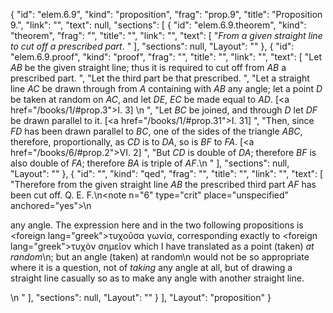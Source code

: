 {
  "id": "elem.6.9",
  "kind": "proposition",
  "frag": "prop.9",
  "title": "Proposition 9.",
  "link": "",
  "text": null,
  "sections": [
    {
      "id": "elem.6.9.theorem",
      "kind": "theorem",
      "frag": "",
      "title": "",
      "link": "",
      "text": [
        "<var>From a given straight line to cut off a prescribed part</var>. "
      ],
      "sections": null,
      "Layout": ""
    },
    {
      "id": "elem.6.9.proof",
      "kind": "proof",
      "frag": "",
      "title": "",
      "link": "",
      "text": [
        "Let <var>AB</var> be the given straight line; thus it is required to cut off from <var>AB</var> a prescribed part. ",
        "Let the third part be that prescribed. ",
        "Let a straight line <var>AC</var> be drawn through from <var>A</var> containing with <var>AB</var> any angle; let a point <var>D</var> be taken at random on <var>AC</var>, and let <var>DE</var>, <var>EC</var> be made equal to <var>AD</var>. [<a href=\"/books/1/#prop.3\">I. 3</a>] \n       ",
        "Let <var>BC</var> be joined, and through <var>D</var> let <var>DF</var> be drawn parallel to it. [<a href=\"/books/1/#prop.31\">I. 31</a>] ",
        "Then, since <var>FD</var> has been drawn parallel to <var>BC</var>, one of the sides of the triangle <var>ABC</var>, therefore, proportionally, as <var>CD</var> is to <var>DA</var>, so is <var>BF</var> to <var>FA</var>. [<a href=\"/books/6/#prop.2\">VI. 2</a>] ",
        "But <var>CD</var> is double of <var>DA</var>; therefore <var>BF</var> is also double of <var>FA</var>; therefore <var>BA</var> is triple of <var>AF</var>.\n      "
      ],
      "sections": null,
      "Layout": ""
    },
    {
      "id": "",
      "kind": "qed",
      "frag": "",
      "title": "",
      "link": "",
      "text": [
        "Therefore from the given straight line <var>AB</var> the prescribed third part <var>AF</var> has been cut off. Q. E. F.\n<note n=\"6\" type=\"crit\" place=\"unspecified\" anchored=\"yes\">\n        <p>any angle. The expression here and in the two following propositions is <foreign lang=\"greek\">τυχοῦσα γωνία</foreign>, corresponding exactly to <foreign lang=\"greek\">τυχὸν σημεῖον</foreign> which I have translated as <quote>a point (taken) <var>at random</var></quote>\n; but <quote>an angle (taken) at random</quote>\n would not be so appropriate where it is a question, not of <var>taking</var> any angle at all, but of drawing a straight line casually so as to make any angle with another straight line.</p>\n       </note>"
      ],
      "sections": null,
      "Layout": ""
    }
  ],
  "Layout": "proposition"
}
